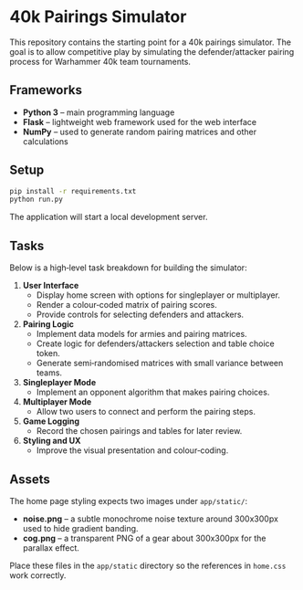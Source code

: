 # 40k Pairings Simulator

This repository contains the starting point for a 40k pairings simulator. The goal is to allow competitive play by simulating the defender/attacker pairing process for Warhammer 40k team tournaments.

## Frameworks

- **Python 3** – main programming language
- **Flask** – lightweight web framework used for the web interface
- **NumPy** – used to generate random pairing matrices and other calculations

## Setup

```bash
pip install -r requirements.txt
python run.py
```

The application will start a local development server.

## Tasks

Below is a high‑level task breakdown for building the simulator:

1. **User Interface**
   - Display home screen with options for singleplayer or multiplayer.
   - Render a colour‑coded matrix of pairing scores.
   - Provide controls for selecting defenders and attackers.
2. **Pairing Logic**
   - Implement data models for armies and pairing matrices.
   - Create logic for defenders/attackers selection and table choice token.
   - Generate semi‑randomised matrices with small variance between teams.
3. **Singleplayer Mode**
   - Implement an opponent algorithm that makes pairing choices.
4. **Multiplayer Mode**
   - Allow two users to connect and perform the pairing steps.
5. **Game Logging**
   - Record the chosen pairings and tables for later review.
6. **Styling and UX**
   - Improve the visual presentation and colour‑coding.

## Assets

The home page styling expects two images under `app/static/`:

- **noise.png** – a subtle monochrome noise texture around 300x300px used to hide gradient banding.
- **cog.png** – a transparent PNG of a gear about 300x300px for the parallax effect.

Place these files in the `app/static` directory so the references in `home.css` work correctly.

